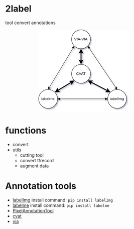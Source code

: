# 2label
tool convert annotations

<div align="center">
    <img src="assets/diagram.png">
</div>

# functions
- convert
- utils
  + cutting tool
  + convert tfrecord
  + augment data 
  
# Annotation tools
- [labelImg](https://github.com/heartexlabs/labelImg) install command: `pip install labelImg`
- [labelme](https://github.com/wkentaro/labelme) install command: `pip install labelme`
- [PixelAnnotationTool](https://github.com/abreheret/PixelAnnotationTool)
- [cvat](https://github.com/opencv/cvat)
- [via](https://www.robots.ox.ac.uk/~vgg/software/via/)